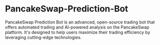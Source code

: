 # PancakeSwap-Prediction-Bot
PancakeSwap Prediction Bot is an advanced, open-source trading bot that offers automated trading and AI-powered analysis on the PancakeSwap platform. It's designed to help users maximize their trading efficiency by leveraging cutting-edge technologies.

